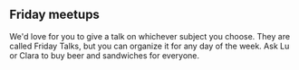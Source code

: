 ## Friday meetups
We'd love for you to give a talk on whichever subject you choose. They are called Friday Talks, but you can organize it for any day of the week. Ask Lu or Clara to buy beer and sandwiches for everyone.
